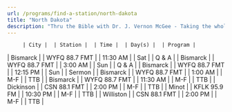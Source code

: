 ```yaml
---
url: /programs/find-a-station/north-dakota
title: "North Dakota"
description: "Thru the Bible with Dr. J. Vernon McGee - Taking the whole Word to the whole world"
---
```





         | City |  | Station |  | Time |  | Day(s) |  | Program |
| Bismarck |  | WYFQ 88.7 FMT |  | 11:30 AM |  | Sat |  | Q & A |
| Bismarck |  | WYFQ 88.7 FMT |  | 3:00 AM |  | Sun |  | Q & A |
| Bismarck |  | WYFQ 88.7 FMT |  | 12:15 PM |  | Sun |  | Sermon |
| Bismarck |  | WYFQ 88.7 FMT |  | 1:00 AM |  | M-F |  | TTB |
| Bismarck |  | WYFQ 88.7 FMT |  | 11:30 AM |  | M-F |  | TTB |
| Dickinson |  | CSN 88.1 FMT |  | 2:00 PM |  | M-F |  | TTB |
| Minot |  | KFLK 95.9 FM |  | 10:30 PM |  | M-F |  | TTB |
| Williston |  | CSN 88.1 FMT |  | 2:00 PM |  | M-F |  | TTB |

  





